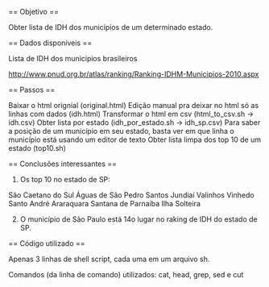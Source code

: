 
== Objetivo ==

Obter lista de IDH dos municípios de um determinado estado.


== Dados disponíveis ==

Lista de IDH dos municípios brasileiros

http://www.pnud.org.br/atlas/ranking/Ranking-IDHM-Municipios-2010.aspx


== Passos ==

Baixar o html orignial (original.html)
Edição manual pra deixar no html só as linhas com dados (idh.html)
Transformar o html em csv (html_to_csv.sh -> idh.csv)
Obter lista por estado (idh_por_estado.sh -> idh_sp.csv)
Para saber a posição de um município em seu estado, basta ver em que linha o município está usando um editor de texto
Obter lista limpa dos top 10 de um estado (top10.sh)


== Conclusões interessantes ==

1) Os top 10 no estado de SP:

 São Caetano do Sul 
 Águas de São Pedro 
 Santos 
 Jundiaí 
 Valinhos 
 Vinhedo 
 Santo André 
 Araraquara 
 Santana de Parnaíba 
 Ilha Solteira

2) O município de São Paulo está 14o lugar no raking de IDH do estado de SP.


== Código utilizado ==

Apenas 3 linhas de shell script, cada uma em um arquivo sh.

Comandos (da linha de comando) utilizados: cat, head, grep, sed e cut







